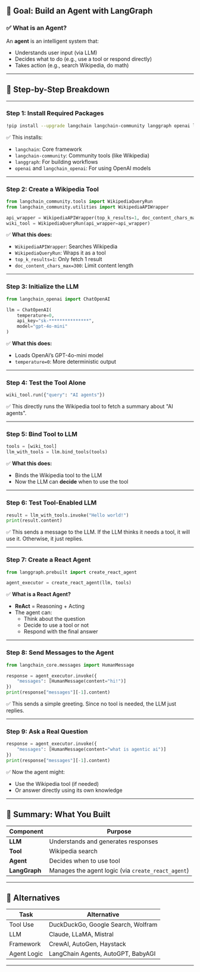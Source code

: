 ## 🧠 Goal: Build an Agent with LangGraph

### ✅ What is an Agent?
An **agent** is an intelligent system that:
- Understands user input (via LLM)
- Decides what to do (e.g., use a tool or respond directly)
- Takes action (e.g., search Wikipedia, do math)

---

## 🧰 Step-by-Step Breakdown

---

### **Step 1: Install Required Packages**

```bash
!pip install --upgrade langchain langchain-community langgraph openai langchain_openai wikipedia
```

✅ This installs:
- `langchain`: Core framework
- `langchain-community`: Community tools (like Wikipedia)
- `langgraph`: For building workflows
- `openai` and `langchain_openai`: For using OpenAI models

---

### **Step 2: Create a Wikipedia Tool**

```python
from langchain_community.tools import WikipediaQueryRun
from langchain_community.utilities import WikipediaAPIWrapper

api_wrapper = WikipediaAPIWrapper(top_k_results=1, doc_content_chars_max=300)
wiki_tool = WikipediaQueryRun(api_wrapper=api_wrapper)
```

✅ **What this does:**
- `WikipediaAPIWrapper`: Searches Wikipedia
- `WikipediaQueryRun`: Wraps it as a tool
- `top_k_results=1`: Only fetch 1 result
- `doc_content_chars_max=300`: Limit content length

---

### **Step 3: Initialize the LLM**

```python
from langchain_openai import ChatOpenAI

llm = ChatOpenAI(
    temperature=0,
    api_key="sk-***************",
    model="gpt-4o-mini"
)
```

✅ **What this does:**
- Loads OpenAI’s GPT-4o-mini model
- `temperature=0`: More deterministic output

---

### **Step 4: Test the Tool Alone**

```python
wiki_tool.run({"query": "AI agents"})
```

✅ This directly runs the Wikipedia tool to fetch a summary about "AI agents".

---

### **Step 5: Bind Tool to LLM**

```python
tools = [wiki_tool]
llm_with_tools = llm.bind_tools(tools)
```

✅ **What this does:**
- Binds the Wikipedia tool to the LLM
- Now the LLM can **decide** when to use the tool

---

### **Step 6: Test Tool-Enabled LLM**

```python
result = llm_with_tools.invoke("Hello world!")
print(result.content)
```

✅ This sends a message to the LLM. If the LLM thinks it needs a tool, it will use it. Otherwise, it just replies.

---

### **Step 7: Create a React Agent**

```python
from langgraph.prebuilt import create_react_agent

agent_executor = create_react_agent(llm, tools)
```

✅ **What is a React Agent?**
- **ReAct** = Reasoning + Acting
- The agent can:
  - Think about the question
  - Decide to use a tool or not
  - Respond with the final answer

---

### **Step 8: Send Messages to the Agent**

```python
from langchain_core.messages import HumanMessage

response = agent_executor.invoke({
    "messages": [HumanMessage(content="hi!")]
})
print(response["messages"][-1].content)
```

✅ This sends a simple greeting. Since no tool is needed, the LLM just replies.

---

### **Step 9: Ask a Real Question**

```python
response = agent_executor.invoke({
    "messages": [HumanMessage(content="what is agentic ai")]
})
print(response["messages"][-1].content)
```

✅ Now the agent might:
- Use the Wikipedia tool (if needed)
- Or answer directly using its own knowledge

---

## 🧠 Summary: What You Built

| Component | Purpose |
|----------|---------|
| **LLM** | Understands and generates responses |
| **Tool** | Wikipedia search |
| **Agent** | Decides when to use tool |
| **LangGraph** | Manages the agent logic (via `create_react_agent`) |

---

## 🔄 Alternatives

| Task | Alternative |
|------|-------------|
| Tool Use | DuckDuckGo, Google Search, Wolfram |
| LLM | Claude, LLaMA, Mistral |
| Framework | CrewAI, AutoGen, Haystack |
| Agent Logic | LangChain Agents, AutoGPT, BabyAGI |

---